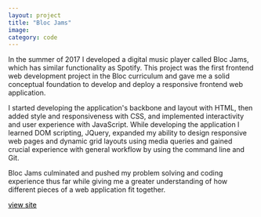 ```yaml
---
layout: project
title: "Bloc Jams"
image:
category: code
---
```

In the summer of 2017 I developed a digital music player called Bloc Jams, which has similar functionality as Spotify. This project was the first frontend web development project in the Bloc curriculum and gave me a solid conceptual foundation to develop and deploy a responsive frontend web application.

I started developing the application's backbone and layout with HTML, then added style and responsiveness with CSS, and implemented interactivity and user experience with JavaScript. While developing the application I learned DOM
scripting, JQuery, expanded my ability to design responsive web pages and dynamic grid layouts using media queries and gained crucial experience with general workflow by using the command line and Git.

Bloc Jams culminated and pushed my problem solving and coding experience thus far while giving me a greater understanding of how different pieces of a web application fit together.

<a href="https://blockjams-gabe-tiller.netlify.com" style= "color: black">view site</a>
